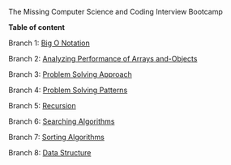The Missing Computer Science and Coding Interview Bootcamp

**Table of content**

Branch 1: [Big O Notation](https://github.com/ranibb/JavaScript-Algorithms-and-Data-Structures/tree/Big-O-Notation)

Branch 2: [Analyzing Performance of Arrays and-Objects](https://github.com/ranibb/JavaScript-Algorithms-and-Data-Structures/tree/Analyzing-Performance-of-Arrays-and-Objects)

Branch 3: [Problem Solving Approach](https://github.com/ranibb/JavaScript-Algorithms-and-Data-Structures/tree/Problem-Solving-Approach)

Branch 4: [Problem Solving Patterns](https://github.com/ranibb/JavaScript-Algorithms-and-Data-Structures/tree/Problem-Solving-Patterns)

Branch 5: [Recursion](https://github.com/ranibb/JavaScript-Algorithms-and-Data-Structures/tree/Recursion)

Branch 6: [Searching Algorithms](https://github.com/ranibb/JavaScript-Algorithms-and-Data-Structures/tree/Searching-Algorithms)

Branch 7: [Sorting Algorithms](https://github.com/ranibb/JavaScript-Algorithms-and-Data-Structures/tree/Sorting-Algorithms)

Branch 8: [Data Structure](https://github.com/ranibb/JavaScript-Algorithms-and-Data-Structures/tree/Data-Structure)